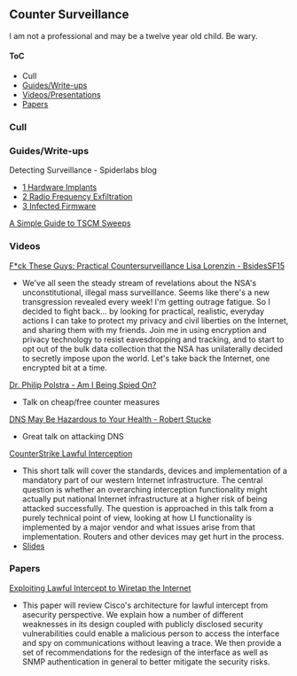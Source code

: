 ## Counter Surveillance

I am not a professional and may be a twelve year old child. Be wary.

#### ToC
* Cull
* [Guides/Write-ups](#guides)
* [Videos/Presentations](#videos)
* [Papers](#papers)







### Cull




### <a name="guides">Guides/Write-ups</a>


Detecting Surveillance - Spiderlabs blog
* [1 Hardware Implants](http://blog.spiderlabs.com/2014/03/detecting-surveillance-state-surveillance-part-1-hardware-impants.html)
* [2 Radio Frequency Exfiltration](http://blog.spiderlabs.com/2014/03/detecting-a-surveillance-state-part-2-radio-frequency-exfiltration.html)
* [3 Infected Firmware](http://blog.spiderlabs.com/2014/04/detecting-a-surveillance-state-part-3-infected-firmware.html)

[A Simple Guide to TSCM Sweeps](http://www.international-intelligence.co.uk/tscm-sweep-guide.html)



### <a name="videos">Videos</a>

[F*ck These Guys: Practical Countersurveillance Lisa Lorenzin - BsidesSF15](http://www.irongeek.com/i.php?page=videos/bsidessf2015/201-fck-these-guys-practical-countersurveillance-lisa-lorenzin)
* We've all seen the steady stream of revelations about the NSA's unconstitutional, illegal mass surveillance. Seems like there's a new transgression revealed every week! I'm getting outrage fatigue. So I decided to fight back... by looking for practical, realistic, everyday actions I can take to protect my privacy and civil liberties on the Internet, and sharing them with my friends. Join me in using encryption and privacy technology to resist eavesdropping and tracking, and to start to opt out of the bulk data collection that the NSA has unilaterally decided to secretly impose upon the world. Let's take back the Internet, one encrypted bit at a time.

[Dr. Philip Polstra - Am I Being Spied On?](https://www.youtube.com/watch?v=Bc7WoDXhcjM)
* Talk on cheap/free counter measures

[DNS May Be Hazardous to Your Health - Robert Stucke](https://www.youtube.com/watch?v=ZPbyDSvGasw)
* Great talk on attacking DNS

[CounterStrike Lawful Interception](https://www.youtube.com/watch?v=7HXLaRWk1SM)
* This short talk will cover the standards, devices and implementation of a mandatory part of our western Internet infrastructure. The central question is whether an overarching interception functionality might actually put national Internet infrastructure at a higher risk of being attacked successfully. The question is approached in this talk from a purely technical point of view, looking at how LI functionality is implemented by a major vendor and what issues arise from that implementation. Routers and other devices may get hurt in the process.
* [Slides](http://phenoelit.org/stuff/CSLI.pdf)




### <a name="papers">Papers</a>

[Exploiting Lawful Intercept to Wiretap the Internet](https://www.blackhat.com/presentations/bh-dc-10/Cross_Tom/BlackHat-DC-2010-Cross-Attacking-LawfulI-Intercept-wp.pdf)
* This paper will review Cisco's architecture for lawful intercept from asecurity perspective. We explain how a number of different weaknesses in its design coupled with publicly disclosed security vulnerabilities could enable a malicious person to access the interface and spy on communications without leaving a trace. We then provide a set of recommendations for the redesign of the interface as well as SNMP authentication in general to better mitigate the security risks. 

























